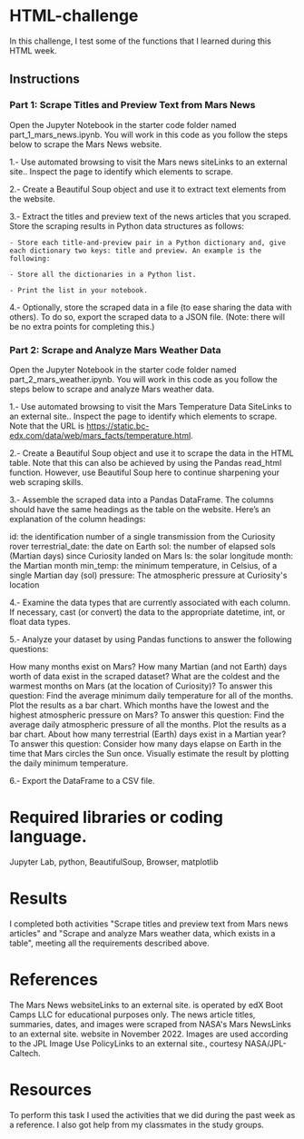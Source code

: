 # HTML-challenge
In this challenge, I test some of the functions that I learned during this HTML week.

## Instructions
### Part 1: Scrape Titles and Preview Text from Mars News
Open the Jupyter Notebook in the starter code folder named part_1_mars_news.ipynb. You will work in this code as you follow the steps below to scrape the Mars News website.

1.- Use automated browsing to visit the Mars news siteLinks to an external site.. Inspect the page to identify which elements to scrape.

2.- Create a Beautiful Soup object and use it to extract text elements from the website.

3.- Extract the titles and preview text of the news articles that you scraped. Store the scraping results in Python data structures as follows:

    - Store each title-and-preview pair in a Python dictionary and, give each dictionary two keys: title and preview. An example is the following:
    
    - Store all the dictionaries in a Python list.

    - Print the list in your notebook.

4.- Optionally, store the scraped data in a file (to ease sharing the data with others). To do so, export the scraped data to a JSON file. (Note: there will be no extra points for completing this.)

### Part 2: Scrape and Analyze Mars Weather Data
Open the Jupyter Notebook in the starter code folder named part_2_mars_weather.ipynb. You will work in this code as you follow the steps below to scrape and analyze Mars weather data.

1.- Use automated browsing to visit the Mars Temperature Data SiteLinks to an external site.. Inspect the page to identify which elements to scrape. Note that the URL is https://static.bc-edx.com/data/web/mars_facts/temperature.html.

2.- Create a Beautiful Soup object and use it to scrape the data in the HTML table. Note that this can also be achieved by using the Pandas read_html function. However, use Beautiful Soup here to continue sharpening your web scraping skills.

3.- Assemble the scraped data into a Pandas DataFrame. The columns should have the same headings as the table on the website. Here’s an explanation of the column headings:

  id: the identification number of a single transmission from the Curiosity rover
  terrestrial_date: the date on Earth
  sol: the number of elapsed sols (Martian days) since Curiosity landed on Mars
  ls: the solar longitude
  month: the Martian month
  min_temp: the minimum temperature, in Celsius, of a single Martian day (sol)
  pressure: The atmospheric pressure at Curiosity's location
  
4.- Examine the data types that are currently associated with each column. If necessary, cast (or convert) the data to the appropriate datetime, int, or float data types.

5.- Analyze your dataset by using Pandas functions to answer the following questions:

How many months exist on Mars?
How many Martian (and not Earth) days worth of data exist in the scraped dataset?
What are the coldest and the warmest months on Mars (at the location of Curiosity)? To answer this question:
Find the average minimum daily temperature for all of the months.
Plot the results as a bar chart.
Which months have the lowest and the highest atmospheric pressure on Mars? To answer this question:
Find the average daily atmospheric pressure of all the months.
Plot the results as a bar chart.
About how many terrestrial (Earth) days exist in a Martian year? To answer this question:
Consider how many days elapse on Earth in the time that Mars circles the Sun once.
Visually estimate the result by plotting the daily minimum temperature.

6.- Export the DataFrame to a CSV file.

# Required libraries or coding language.
Jupyter Lab, python, BeautifulSoup, Browser, matplotlib

# Results
I completed both activities "Scrape titles and preview text from Mars news articles" and "Scrape and analyze Mars weather data, which exists in a table", meeting all the requirements described above.

# References
The Mars News websiteLinks to an external site. is operated by edX Boot Camps LLC for educational purposes only. The news article titles, summaries, dates, and images were scraped from NASA's Mars NewsLinks to an external site. website in November 2022. Images are used according to the JPL Image Use PolicyLinks to an external site., courtesy NASA/JPL-Caltech.

# Resources
To perform this task I used the activities that we did during the past week as a reference. I also got help from my classmates in the study groups.
